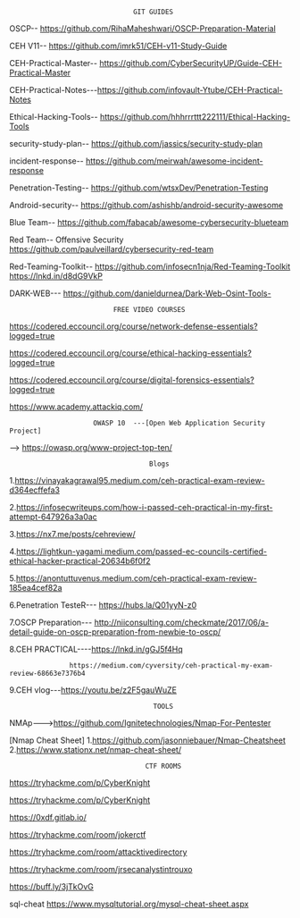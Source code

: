                                    GIT GUIDES

OSCP--
https://github.com/RihaMaheshwari/OSCP-Preparation-Material 

CEH V11--
https://github.com/imrk51/CEH-v11-Study-Guide 

CEH-Practical-Master--
https://github.com/CyberSecurityUP/Guide-CEH-Practical-Master

CEH-Practical-Notes---https://github.com/infovault-Ytube/CEH-Practical-Notes

Ethical-Hacking-Tools--
https://github.com/hhhrrrttt222111/Ethical-Hacking-Tools 

security-study-plan-- 
https://github.com/jassics/security-study-plan 

incident-response--
https://github.com/meirwah/awesome-incident-response

Penetration-Testing--
https://github.com/wtsxDev/Penetration-Testing 

Android-security-- 
https://github.com/ashishb/android-security-awesome 

Blue Team-- 
https://github.com/fabacab/awesome-cybersecurity-blueteam 

Red Team-- 
Offensive Security 
https://github.com/paulveillard/cybersecurity-red-team

Red-Teaming-Toolkit--
https://github.com/infosecn1nja/Red-Teaming-Toolkit https://lnkd.in/d8dG9VkP

DARK-WEB---
https://github.com/danieldurnea/Dark-Web-Osint-Tools-


                              FREE VIDEO COURSES
                              

https://codered.eccouncil.org/course/network-defense-essentials?logged=true

https://codered.eccouncil.org/course/ethical-hacking-essentials?logged=true

https://codered.eccouncil.org/course/digital-forensics-essentials?logged=true

https://www.academy.attackiq.com/



                         OWASP 10  ---[Open Web Application Security Project]
                           
--> https://owasp.org/www-project-top-ten/

                                       Blogs

1.https://vinayakagrawal95.medium.com/ceh-practical-exam-review-d364ecffefa3

2.https://infosecwriteups.com/how-i-passed-ceh-practical-in-my-first-attempt-647926a3a0ac

3.https://nx7.me/posts/cehreview/

4.https://lightkun-yagami.medium.com/passed-ec-councils-certified-ethical-hacker-practical-20634b6f0f2

5.https://anontuttuvenus.medium.com/ceh-practical-exam-review-185ea4cef82a

6.Penetration TesteR--- https://hubs.la/Q01yyN-z0 

7.OSCP Preparation--- http://niiconsulting.com/checkmate/2017/06/a-detail-guide-on-oscp-preparation-from-newbie-to-oscp/

8.CEH PRACTICAL----https://lnkd.in/gGJ5f4Hq

                   https://medium.com/cyversity/ceh-practical-my-exam-review-68663e7376b4

9.CEH vlog---https://youtu.be/z2F5gauWuZE

                                        TOOLS

 NMAp--->https://github.com/Ignitetechnologies/Nmap-For-Pentester
 
  [Nmap Cheat Sheet]
1.https://github.com/jasonniebauer/Nmap-Cheatsheet 
2.https://www.stationx.net/nmap-cheat-sheet/



                                      CTF ROOMS 
https://tryhackme.com/p/CyberKnight

https://tryhackme.com/p/CyberKnight

https://0xdf.gitlab.io/

https://tryhackme.com/room/jokerctf

https://tryhackme.com/room/attacktivedirectory

https://tryhackme.com/room/jrsecanalystintrouxo 

https://buff.ly/3jTkOvG


sql-cheat
https://www.mysqltutorial.org/mysql-cheat-sheet.aspx

